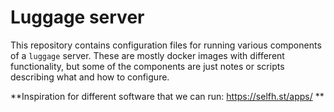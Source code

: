 # Luggage server

This repository contains configuration files for running various components of a `luggage` server. These are mostly docker images with different functionality, but some of the components are just notes or scripts describing what and how to configure.


**Inspiration for different software that we can run: https://selfh.st/apps/ **